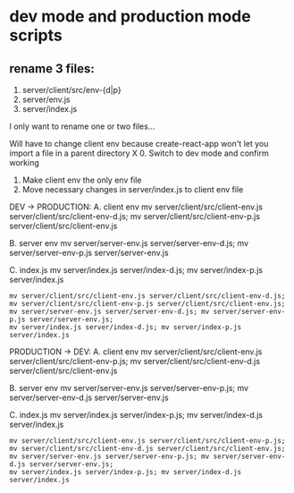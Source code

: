 # dev mode and production mode scripts

## rename 3 files:
1. server/client/src/env-{d|p}
2. server/env.js
3. server/index.js

I only want to rename one or two files...

Will have to change client env because create-react-app won't let you import a file in a parent directory
X 0. Switch to dev mode and confirm working
1. Make client env the only env file
2. Move necessary changes in server/index.js to client env file

DEV -> PRODUCTION:
  A. client env
    mv server/client/src/client-env.js server/client/src/client-env-d.js; mv server/client/src/client-env-p.js server/client/src/client-env.js

  B. server env
    mv server/server-env.js server/server-env-d.js; mv server/server-env-p.js server/server-env.js

  C. index.js
    mv server/index.js server/index-d.js; mv server/index-p.js server/index.js
```
mv server/client/src/client-env.js server/client/src/client-env-d.js; mv server/client/src/client-env-p.js server/client/src/client-env.js;
mv server/server-env.js server/server-env-d.js; mv server/server-env-p.js server/server-env.js;
mv server/index.js server/index-d.js; mv server/index-p.js server/index.js
```

PRODUCTION -> DEV:
  A. client env
    mv server/client/src/client-env.js server/client/src/client-env-p.js; mv server/client/src/client-env-d.js server/client/src/client-env.js

  B. server env
    mv server/server-env.js server/server-env-p.js; mv server/server-env-d.js server/server-env.js

  C. index.js
    mv server/index.js server/index-p.js; mv server/index-d.js server/index.js

```
mv server/client/src/client-env.js server/client/src/client-env-p.js; mv server/client/src/client-env-d.js server/client/src/client-env.js;
mv server/server-env.js server/server-env-p.js; mv server/server-env-d.js server/server-env.js;
mv server/index.js server/index-p.js; mv server/index-d.js server/index.js
```